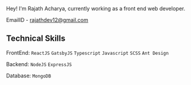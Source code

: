 Hey! I'm Rajath Acharya, currently working as a front end web developer.

EmailID - rajathdev12@gmail.com

Technical Skills
----

FrontEnd:  `ReactJS`  `GatsbyJS`  `Typescript`  `Javascript`  `SCSS`  `Ant Design`

Backend:   `NodeJS`  `ExpressJS`  

Database:  `MongoDB`


